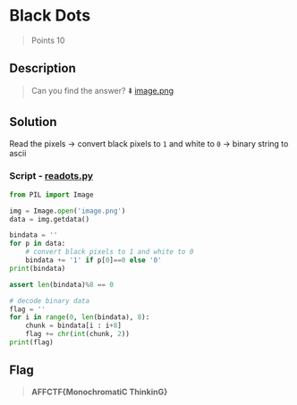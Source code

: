 # Black Dots
> Points 10

## Description
> Can you find the answer?
> :arrow_down: [image.png](image.png)

## Solution
Read the pixels -> convert black pixels to `1` and white to `0` -> binary string to ascii

### Script - [readots.py](readots.py)
```py
from PIL import Image

img = Image.open('image.png')
data = img.getdata()

bindata = ''
for p in data:
	# convert black pixels to 1 and white to 0
	bindata += '1' if p[0]==0 else '0'
print(bindata)

assert len(bindata)%8 == 0

# decode binary data
flag = ''
for i in range(0, len(bindata), 8):
	chunk = bindata[i : i+8]
	flag += chr(int(chunk, 2))
print(flag)

```
## Flag
> **AFFCTF{MonochromatiC ThinkinG}**
